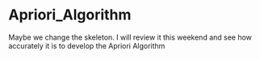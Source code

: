 # Apriori_Algorithm

Maybe we change the skeleton. I will review it this weekend and see how accurately it is to develop the Apriori Algorithm